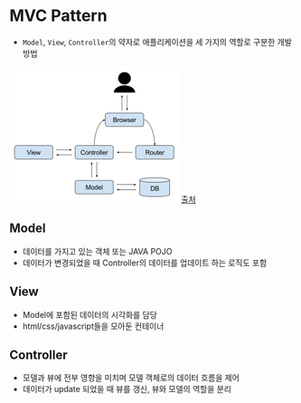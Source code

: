 # MVC Pattern
- `Model`, `View`, `Controller`의 약자로 애플리케이션을 세 가지의 역할로 구분한 개발 방법

![mvc](../../images/2.png)
[출처](https://ko.wikipedia.org/wiki/%EB%AA%A8%EB%8D%B8-%EB%B7%B0-%EC%BB%A8%ED%8A%B8%EB%A1%A4%EB%9F%AC)

## Model
- 데이터를 가지고 있는 객체 또는 JAVA POJO
- 데이터가 변경되었을 때 Controller의 데이터를 업데이트 하는 로직도 포함

## View
- Model에 포함된 데이터의 시각화를 담당
- html/css/javascript들을 모아둔 컨테이너

## Controller
- 모델과 뷰에 전부 영향을 미치며 모델 객체로의 데이터 흐름을 제어
- 데이터가 update 되었을 때 뷰를 갱신, 뷰와 모델의 역할을 분리

